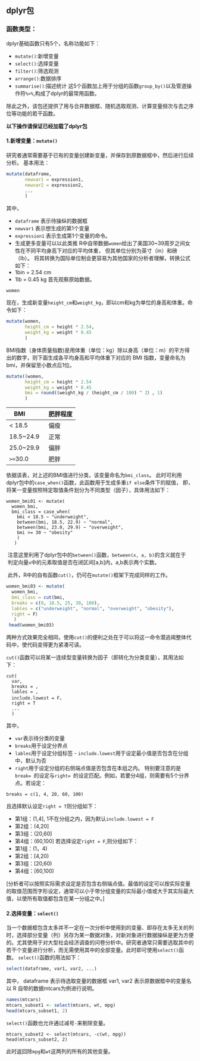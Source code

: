 ## dplyr包
### 函数类型：
dplyr基础函数只有5个，名称功能如下：
- `mutate()`:新增变量
- `select()`:选择变量
- `filter()`:筛选观测
- `arrange()`:数据排序
- `summarise()`:描述统计
这5个函数加上用于分组的函数`group_by()`以及管道操作符`%>%`,构成了dplyr的最常用函数。

除此之外，该包还提供了用与合并数据框、随机选取观测、计算变量频次与去之序位等功能的若干函数。

**以下操作请保证已经加载了dplyr包**
#### 1.新增变量：`mutate()`
研究者通常需要基于已有的变量创建新变量，并保存到原数据框中，然后进行后续分析。
基本用法：
```r
mutate(dataframe,
       newvar1 = expression1,
       newvar2 = expression2,
       ...
       )
```
其中，
- `dataframe` 表示待操纵的数据框
- `newvar1` 表示想生成的第1个变量
- `expression1` 表示生成第1个变量的命令。
- 生成更多变量可以以此类推
R中自带数据`women`给出了美国30~39周岁之间女性在不同平均身高下对应的平均体重，
但其单位分别为英寸（in）和磅（lb）。
将其转换为国际单位制会更容易为其他国家的分析者理解，转换公式如下：
- 1bin = 2.54 cm
- 1lb = 0.45 kg
首先观察原始数据。
```
women
```
现在，生成新变量`height_cm`和`weight_kg`，即以cm和kg为单位的身高和体重。命令如下：
```r
mutate(women, 
       height_cm = height * 2.54,
       weight_kg = weight * 0.45
       )
```
BMI指数（身体质量指数)是用体重（单位：kg）除以身高（单位：m）的平方得出的数字，则下面生成各平均身高和平均体重下对应的 BMI 指数，变量命名为bmi，并保留至小数点后1位。
```r
mutate((women,
       height_cm = height * 2.54
       weight_kg = weight * 0.45
       bmi = round((weight_kg / (height_cm / 100) ^ 2）, 1)
       )
```
BMI          | 肥胖程度
-------------|---------
< 18.5       | 偏瘦
 18.5~24.9   | 正常
 25.0~29.9   | 偏胖
 `>=`30.0    | 肥胖

 
 依据该表，对上述的BMI值进行分类，该变量命名为`bmi_class`。
 此时可利用dplyr包中的`case_when()`函数，此函数用于生成多重`if else`条件下的赋值，
 即，将某一变量按照特定取值条件划分为不同类型（因子），具体用法如下：
 ```
 women_bmi01 <- mutate(
   women_bmi,
   bmi_class = case_when(
     bmi < 18.5 ~ "underweight",
     between(bmi, 18.5, 22.9) ~ "normal",
     between(bmi, 23.0, 29.9) ~ "overweight",
     bmi >= 30 ~ "obesity"
     )
    )
  ```
  注意这里利用了dplyr包中的`between()`函数，`between(x, a, b)`的含义就在于
  判定向量`x`中的元素取值是否在闭区间[a,b]内，a,b表示两个实数。
  
  此外，R中的自有函数`cut()`，仍可在`mutate()`框架下完成同样的工作。
  ```r
  women_bmi03 <- mutate(
    women_bmi,
    bmi_class = cut(bmi,
    breaks = c(0, 18.5, 25, 30, 100),
    lables = c("underweight", "normal", "overweight", "obesity"),
   right = F）
    ）
  head(women_bmi03)
  ```
  
 两种方式效果完全相同，使用`cut()`的便利之处在于可以将这一命令潜逃阈整体代码中，使代码变得更为紧凑可读。
 
 `cut()`函数可以将某一连续型变量转换为因子（即转化为分类变量），其用法如下：
 ```
 cut(
   var,
   breaks = ,
   lables = ,
   include.lowest = F，
   right = T
   ...
   )
 ```
 其中，
 - `var`表示待分类的变量
 - `breaks`用于设定分界点
 - `lables`用于设定分组标签
 - `include.lowest`用于设定最小值是否包含在分组中，默认为否
 - `right`用于设定分组的右侧端点值是否包含在本组之内。
 特别要注意的是`break= `的设定与`right= `的设定匹配。例如，若要分4组，则需要有5个分界点。若设定：
 ```
 breaks = c(1, 4, 20, 60, 100)
 ```
 且选择默认设定`right = T`则分组如下：
 - 第1组：(1,4], 1不在分组之内，因为默认`include.lowest = F`
 - 第2组：(4,20]
 - 第3组：(20,60]
 - 第4组：(60,100]
 若选择设定`right = F`,则分组如下：
 - 第1组：(1，4)
 - 第2组：[4,20)
 - 第3组：[20,60)
 - 第4组：[60,100)
 
 [分析者可以按照实际需求设定是否包含右侧端点值。最值的设定可以按实际变量的取值范围而字形设定，通常可以小于带分组变量的实际最小值或大于其实际最大值，以使所有取值都包含在某一分组之中。]

#### 2.选择变量：`select()`
当一个数据框包含太多并不一定在一次分析中使用到的变量、即存在太多无关的列时，选择部分变量（列）另存为某一数据对象，对新对象进行数据操纵是更为方便的。尤其使用于对大型社会经济调查的问卷分析中。研究者通常只需要选取其中的若干个变量进行分析，而无需使用其中的全部变量。此时即可使用`select()`函数。
`select()`函数的用法如下：
```r
select(dataframe, var1, var2, ...)
```
其中，
dataframe 表示待选取变量的数据框
var1, var2 表示原数据框中的变量名
以 R 自带的数据mtcars为例进行说明。
```r
names(mtcars)
mtcars_subset1 <- select(mtcars, wt, mpg)
head(mtcars_subset1, 2)
```
`select()`函数也允许通过减号`-`来剔除变量。
```
mtcars_subset2 <- select(mtcars, -c(wt, mpg))
head(mtcars_subset2, 2)
```
此时返回除`mpg`和`wt`这两列的所有的其他变量。


